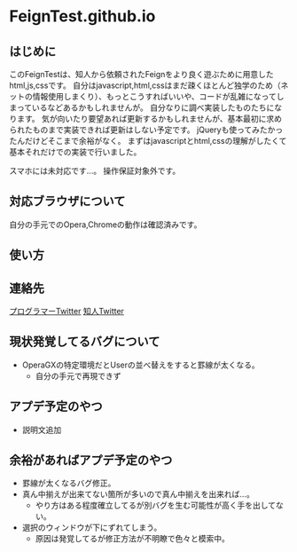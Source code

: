 # FeignTest.github.io

## はじめに
このFeignTestは、知人から依頼されたFeignをより良く遊ぶために用意したhtml,js,cssです。
自分はjavascript,html,cssはまだ疎くほとんど独学のため（ネットの情報使用しまくり）、もっとこうすればいいや、コードが乱雑になってしまっているなどあるかもしれませんが。
自分なりに調べ実装したものたちになります。
気が向いたり要望あれば更新するかもしれませんが、基本最初に求められたものまで実装できれば更新はしない予定です。
jQueryも使ってみたかったんだけどそこまで余裕がなく。
まずはjavascriptとhtml,cssの理解がしたくて基本それだけでの実装で行いました。

スマホには未対応です...。
操作保証対象外です。

## 対応ブラウザについて
自分の手元でのOpera,Chromeの動作は確認済みです。

## 使い方


## 連絡先
[プログラマーTwitter](https://twitter.com/usami_homare)
[知人Twitter](https://twitter.com/x_H_N_R_x)

## 現状発覚してるバグについて
- OperaGXの特定環境だとUserの並べ替えをすると罫線が太くなる。
  - 自分の手元で再現できず

## アプデ予定のやつ
- 説明文追加

## 余裕があればアプデ予定のやつ
- 罫線が太くなるバグ修正。
- 真ん中揃えが出来てない箇所が多いので真ん中揃えを出来れば...。
  - やり方はある程度確立してるが別バグを生む可能性が高く手を出してない。
- 選択のウィンドウが下にずれてしまう。
  - 原因は発覚してるが修正方法が不明瞭で色々と模索中。
